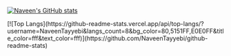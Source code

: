 [![Naveen's GitHub stats](https://github-readme-stats.vercel.app/api?username=NaveenTayyebi&bg_color=80,5151FF,E0E0FF&title_color=fff&text_color=fff&hide_rank=1)](https://github.com/NaveenTayyebi/github-readme-stats)
<div style="box-sizing: inline-box;"></div>
[![Top Langs](https://github-readme-stats.vercel.app/api/top-langs/?username=NaveenTayyebi&langs_count=8&bg_color=80,5151FF,E0E0FF&title_color=fff&text_color=fff)](https://github.com/NaveenTayyebi/github-readme-stats)
